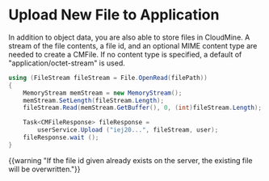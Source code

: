 # Upload New File to Application

In addition to object data, you are also able to store files in CloudMine. A stream of the file contents, a file id, and an optional MIME content type are needed to create a CMFile. If no content type is specified, a default of "application/octet-stream" is used.

```csharp
using (FileStream fileStream = File.OpenRead(filePath))
{
    MemoryStream memStream = new MemoryStream();
    memStream.SetLength(fileStream.Length);
    fileStream.Read(memStream.GetBuffer(), 0, (int)fileStream.Length);

	Task<CMFileResponse> fileResponse = 
   		userService.Upload ("iej20...", fileStream, user);
	fileResponse.wait ();
}
```

{{warning "If the file id given already exists on the server, the existing file will be overwritten."}}

